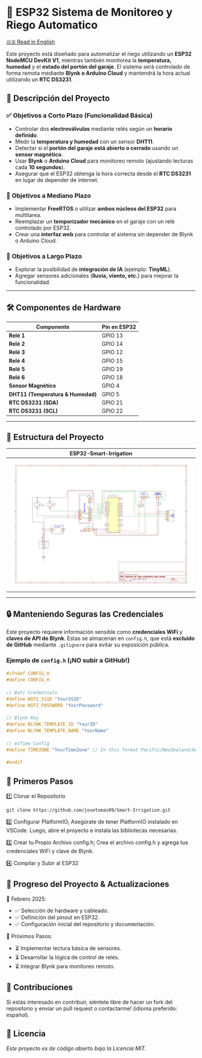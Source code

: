 # ​🚿 ESP32 Sistema de Monitoreo y Riego Automatico
[🇬🇧 Read in English](README.md)  

Este proyecto está diseñado para automatizar el riego utilizando un **ESP32 NodeMCU DevKit V1**, mientras también monitorea la **temperatura, humedad** y el **estado del portón del garaje**. El sistema será controlado de forma remota mediante **Blynk o Arduino Cloud** y mantendrá la hora actual utilizando un **RTC DS3231**.  

## 📖 **Descripción del Proyecto**  

### ✅ **Objetivos a Corto Plazo (Funcionalidad Básica)**  
- Controlar dos **electroválvulas** mediante relés según un **horario definido**.  
- Medir la **temperatura y humedad** con un sensor **DHT11**.  
- Detectar si el **portón del garaje está abierto o cerrado** usando un **sensor magnético**.  
- Usar **Blynk** o **Arduino Cloud** para monitoreo remoto (ajustando lecturas cada **10 segundos**).  
- Asegurar que el ESP32 obtenga la hora correcta desde el **RTC DS3231** en lugar de depender de internet.  

### 🔄 **Objetivos a Mediano Plazo**  
- Implementar **FreeRTOS** o utilizar **ambos núcleos del ESP32** para multitarea.  
- Reemplazar un **temporizador mecánico** en el garaje con un relé controlado por ESP32.  
- Crear una **interfaz web** para controlar el sistema sin depender de Blynk o Arduino Cloud.  

### 🚀 **Objetivos a Largo Plazo**  
- Explorar la posibilidad de **integración de IA** (ejemplo: **TinyML**).  
- Agregar sensores adicionales (**lluvia, viento, etc.**) para mejorar la funcionalidad.  

---

## 🛠️ **Componentes de Hardware**  
| Componente  | Pin en ESP32 |
|------------|----------|
| **Relé 1** | GPIO 13 |
| **Relé 2** | GPIO 14 |
| **Relé 3** | GPIO 12 |
| **Relé 4** | GPIO 15 |
| **Relé 5** | GPIO 19 |
| **Relé 6** | GPIO 18 |
| **Sensor Magnético** | GPIO 4 |
| **DHT11 (Temperatura & Humedad)** | GPIO 5 |
| **RTC DS3231 (SDA)** | GPIO 21 |
| **RTC DS3231 (SCL)** | GPIO 22 |

---

## 📂 **Estructura del Proyecto**  
| ESP32-Smart-Irrigation  |
|-------------------------|  
| ![Design](docs/desing-esp32.jpg)|

---

## 🔒 **Manteniendo Seguras las Credenciales**  
Este proyecto requiere información sensible como **credenciales WiFi** y **claves de API de Blynk**. Estas se almacenan en `config.h`, que está **excluido de GitHub** mediante `.gitignore` para evitar su exposición pública.  

### Ejemplo de `config.h` (¡NO subir a GitHub!)  
```cpp
#ifndef CONFIG_H
#define CONFIG_H

// WiFi Credentials
#define WIFI_SSID "YourSSID"
#define WIFI_PASSWORD "YourPassword"

// Blynk Key
#define BLYNK_TEMPLATE_ID "YourID"
#define BLYNK_TEMPLATE_NAME "YourName"

// ezTime Config
#define TIMEZONE "YourTimeZone" // In this format Pacific/NewZealand/Auckland

#endif
```

## 📌 **Primeros Pasos**
1️⃣ Clonar el Repositorio
```
git clone https://github.com/josetomas09/Smart-Irrigation.git
```

2️⃣ Configurar PlatformIO; Asegúrate de tener PlatformIO instalado en VSCode. Luego, abre el proyecto e instala las bibliotecas necesarias.


3️⃣ Crear tu Propio Archivo config.h; Crea el archivo config.h y agrega tus credenciales WiFi y clave de Blynk.

4️⃣ Compilar y Subir al ESP32

## 📝 **Progreso del Proyecto & Actualizaciones**
📅 Febrero 2025:

- ✅ Selección de hardware y cableado.
- ✅ Definición del pinout en ESP32.
- ✅ Configuración inicial del repositorio y documentación.


📅 Próximos Pasos:

- ⏳ Implementar lectura básica de sensores.
- ⏳ Desarrollar la lógica de control de relés.
- ⏳ Integrar Blynk para monitoreo remoto.


## 🤝 **Contribuciones**
Si estás interesado en contribuir, siéntete libre de hacer un fork del repositorio y enviar un pull request o contactarme! (idioma preferido: español).


## 📜 **Licencia**

*Este proyecto es de código abierto bajo la Licencia MIT.*
